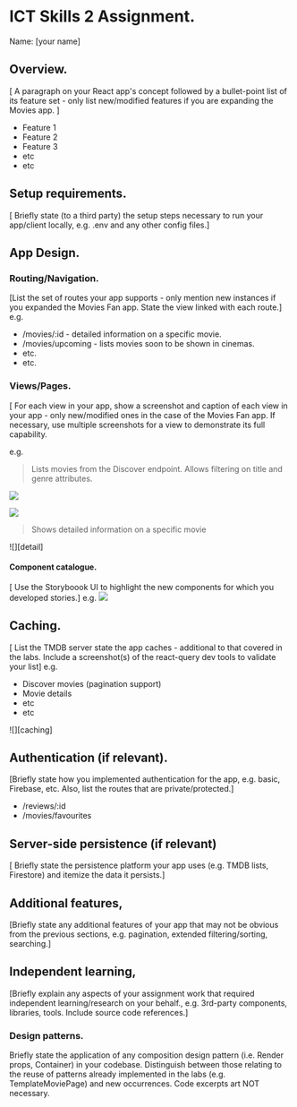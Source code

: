 # ICT Skills 2 Assignment.

Name: [your name]

## Overview.

[ A paragraph on your React app's concept followed by a bullet-point list of its feature set - only list new/modified features if you are expanding the Movies app. ]
 
+ Feature 1
+ Feature 2
+ Feature 3
+ etc
+ etc

## Setup requirements.

[ Briefly state (to a third party) the setup steps necessary to run your app/client locally, e.g. .env and any other config files.]

## App Design.

### Routing/Navigation.

[List the set of routes your app supports - only mention new instances if you expanded the Movies Fan app. State the view linked with each route.] 
e.g.
+ /movies/:id - detailed information on a specific movie.
+ /movies/upcoming - lists movies soon to be shown in cinemas.
+ etc.
+ etc.

### Views/Pages.

[ For each view in your app, show a screenshot and caption  of each view in your app - only new/modified ones in the case of the Movies Fan app. If necessary, use multiple screenshots for a view to demonstrate its full capability.

e.g.
>Lists movies from the Discover endpoint. Allows filtering on title and genre attributes.

![][d1]

![][d2]

>Shows detailed information on a specific movie

![][detail]


#### Component catalogue.

[ Use the Storyboook UI to highlight the new components for which you developed stories.]
e.g.
![][stories]

## Caching.

[ List the TMDB server state the app caches - additional to that covered in the labs. Include a screenshot(s) of the react-query dev tools to validate your list]
e.g.
+ Discover movies (pagination support)
+ Movie details
 + etc
+ etc

![][caching]
## Authentication (if relevant).

[Briefly state how you implemented authentication for the app, e.g. basic, Firebase, etc. Also, list the routes that are private/protected.]

+ /reviews/:id
+ /movies/favourites

## Server-side persistence (if relevant)

[ Briefly state the persistence 
platform your app uses (e.g. TMDB lists, Firestore) and itemize the data it persists.]

## Additional features,

[Briefly state any additional features of your app that may not be obvious from the previous sections, e.g. pagination, extended filtering/sorting, searching.]

## Independent learning,

[Briefly explain any aspects of your assignment work that required independent learning/research on your behalf., e.g. 3rd-party components, libraries, tools. Include source code references.]

### Design patterns.

Briefly state the application of any composition design pattern (i.e. Render props, Container) in your codebase. Distinguish between those relating to the reuse of patterns already implemented in the labs (e.g. TemplateMoviePage) and new occurrences. Code excerpts art NOT necessary.

[d1]: ./public/discover1.png
[d2]: ./public/discover2.png
[dtl]: ./public/detail.png

[view]: ./view.png
[stories]: ./storybook.png